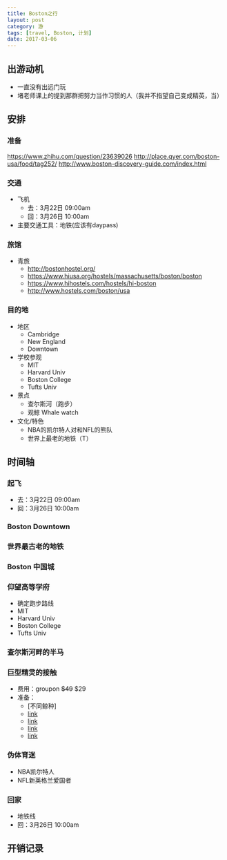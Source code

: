 ```yaml
---
title: Boston之行
layout: post
category: 游
tags: [travel, Boston, 计划]
date: 2017-03-06
---
```


## 出游动机
* 一直没有出远门玩
* 堵老师课上的提到那群把努力当作习惯的人（我并不指望自己变成精英，当）

## 安排
### 准备
https://www.zhihu.com/question/23639026
http://place.qyer.com/boston-usa/food/tag252/
http://www.boston-discovery-guide.com/index.html

### 交通
* 飞机
  - 去：3月22日 09:00am
  - 回：3月26日 10:00am
* 主要交通工具：地铁(应该有daypass)

### 旅馆
* 青旅
  - http://bostonhostel.org/
  - https://www.hiusa.org/hostels/massachusetts/boston/boston
  - https://www.hihostels.com/hostels/hi-boston
  - http://www.hostels.com/boston/usa

### 目的地
* 地区
  - Cambridge
  - New England
  - Downtown
* 学校参观
  - MIT
  - Harvard Univ
  - Boston College
  - Tufts Univ
* 景点
  - 查尔斯河（跑步）
  - 观鲸 Whale watch
* 文化/特色
  - NBA的凯尔特人对和NFL的熊队
  - 世界上最老的地铁（T）

## 时间轴
### 起飞
  - 去：3月22日 09:00am
  - 回：3月26日 10:00am

### Boston Downtown

### 世界最古老的地铁

### Boston 中国城

### 仰望高等学府
* 确定跑步路线
* MIT
* Harvard Univ
* Boston College
* Tufts Univ

### 查尔斯河畔的半马

### 巨型精灵的接触
* 费用：groupon <del>$49</del> $29
* 准备：
  - [不同鲸种]
  - [link](https://www.douban.com/note/372993258/)
  - [link](http://www.meijialx.com/city-detail-content/info_id:42109)
  - [link](http://posts.careerengine.us/p/57aba28ce197819b4f051573)
  - [link](http://blog.sina.com.cn/s/blog_41200f4b01015c4s.html)

### 伪体育迷
* NBA凯尔特人
* NFL新英格兰爱国者

### 回家
  - 地铁线
  - 回：3月26日 10:00am

## 开销记录